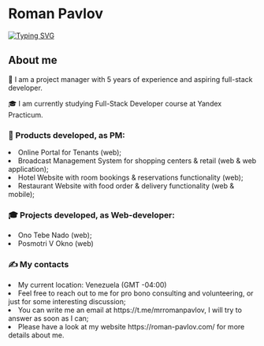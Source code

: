 <h1>Roman Pavlov</h1>
<a href="https://git.io/typing-svg"><img src="https://readme-typing-svg.demolab.com?font=Fira+Code&pause=1000&color=12A4D9&random=false&width=435&lines=Full-Stack+Developer+Student" alt="Typing SVG" /></a>

 <h2>About me</h2>
<p>🦸  I am a project manager with 5 years of experience and aspiring full-stack developer.</p>
<p>🎓  I am currently studying Full-Stack Developer course at Yandex Practicum.</p>

<h3>🦸 Products developed, as PM:</h3>
<li>Online Portal for Tenants (web);</li>
<li>Broadcast Management System for shopping centers & retail (web & web application);</li>
<li>Hotel Website with room bookings & reservations functionality (web);</li>
<li>Restaurant Website with food order & delivery functionality (web & mobile);</li>
     
<h3>🎓 Projects developed, as Web-developer:</h3>
<li>Ono Tebe Nado (web);</li> 
<li>Posmotri V Okno (web)</li> 

<h3>✍️ My contacts</h3>
<li>My current location: Venezuela (GMT -04:00)</li>
<li>Feel free to reach out to me for pro bono consulting and volunteering, or just for some interesting discussion;</li>
<li>You can write me an email at https://t.me/mrromanpavlov, I will try to answer as soon as I can;</li>
<li>Please have a look at my website https://roman-pavlov.com/ for more details about me.</li>

<!---
rompavlov/rompavlov is a ✨ special ✨ repository because its `README.md` (this file) appears on your GitHub profile.
You can click the Preview link to take a look at your changes.
--->
